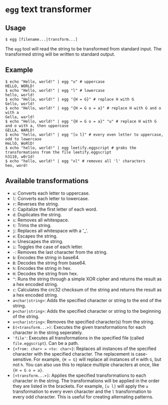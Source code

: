 # `egg` text transformer
## Usage
```shell
$ egg [filename...|transform...]
```
The `egg` tool will read the string to be transformed from standard input. The transformed string will be written to standard output.

## Example
```shell
$ echo "Hello, world!" | egg "u" # uppercase
HELLO, WORLD!
$ echo "Hello, world!" | egg "l" # lowercase
hello, world!
$ echo "Hello, world!" | egg "{H = G}" # replace H with G
Gello, world!
$ echo "Hello, world!" | egg "{H = G o = a}" # replace H with G and o with a
Gella, warld!
$ echo "Hello, world!" | egg "{H = G o = a}" "u" # replace H with G and o with a, then uppercase
GELLA, WARLD!
$ echo "hello, world!" | egg "[u l]" # every even letter to uppercase, odd to lowercase
HeLlO, WoRlD!
$ echo "hello, world!" | egg leetify.eggscript # grabs the transformations from the file leetify.eggscript
h3110, w0r1d!
$ echo "hello, world!" | egg "xl" # removes all 'l' characters
heo, word!
```
## Available transformations
- `u`: Converts each letter to uppercase.
- `l`: Converts each letter to lowercase.
- `r`: Reverses the string.
- `C`: Capitalize the first letter of each word.
- `d`: Duplicates the string.
- `s`: Removes all whitespace.
- `t`: Trims the string.
- `j`: Replaces all whitespace with a '_'.
- `e`: Escapes the string.
- `n`: Unescapes the string.
- `i`: Toggles the case of each letter.
- `-`: Removes the last character from the string.
- `b`: Encodes the string in base64.
- `B`: Decodes the string from base64.
- `h`: Encodes the string in hex.
- `H`: Decodes the string from hex.
- `^`: Runs the string through a simple XOR cipher and returns the result as a hex encoded string.
- `c`: Calculates the crc32 checksum of the string and returns the result as a hex encoded string.
- `a<char|string>`: Adds the specified character or string to the end of the string.
- `p<char|string>`: Adds the specified character or string to the beginning of the string.
- `x<char|string>`: Removes the specified character(s) from the string.
- `E(<transform...>)`: Executes the given transformations for each character in the string seperately.
- `'file'`: Executes all transformations in the specified file (called `file.eggscript`). Can be a path.
- `{<from: char> = <to: char>}`: Replaces all instances of the specified character with the specified character. The replacement is case-sensitive. For example, `{H = G}` will replace all instances of `H` with `G`, but not `h`. You can also use this to replace multiple characters at once, like `{H = G o = a}`.
- `[<transform...>]`: Applies the specified transformations to each character in the string. The transformations will be applied in the order they are listed in the brackets. For example, `[u l]` will apply the `u` transformation to every even character and the `l` transformation to every odd character. This is useful for creating alternating patterns.
